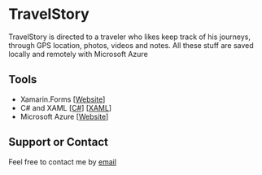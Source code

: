 # TravelStory
TravelStory is directed to a traveler who likes keep track of his journeys, through GPS location, photos, videos and notes.
All these stuff are saved locally and remotely with Microsoft Azure

## Tools
- Xamarin.Forms [[Website](https://www.xamarin.com/forms)]
- C# and XAML [[C#](https://msdn.microsoft.com/en-us/library/67ef8sbd.aspx)] [[XAML](https://msdn.microsoft.com/en-us/library/cc295302.aspx)]
- Microsoft Azure [[Website](https://portal.azure.com/)]

## Support or Contact
Feel free to contact me by [email](mailto:alciarro@gmail.com)
